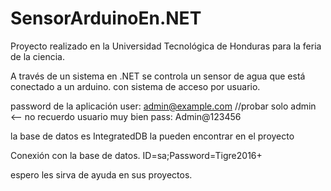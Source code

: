 # SensorArduinoEn.NET

Proyecto realizado en la Universidad Tecnológica de Honduras para la feria de la ciencia.

A través de un sistema en .NET se controla un sensor de agua que está conectado a un arduino. con sistema de acceso por usuario.

password de la aplicación 
user: admin@example.com   //probar solo admin <-- no recuerdo usuario muy bien
pass: Admin@123456


la base de datos es IntegratedDB la pueden encontrar en el proyecto

Conexión con la base de datos.
ID=sa;Password=Tigre2016+

espero les sirva de ayuda en sus proyectos.

